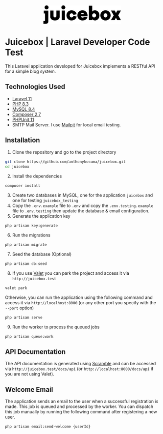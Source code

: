 <p align="center">
    <a href="https://juicebox.com.au" target="_blank">
        <img src="public/juicebox.png" alt="Juicebox Logo">
    </a>
</p>

# Juicebox | Laravel Developer Code Test
This Laravel application developed for Juicebox implements a RESTful API for a simple blog system.

## Technologies Used
- [Laravel 11](https://laravel.com/)
- [PHP 8.3](https://www.php.net/)
- [MySQL 8.4](https://www.mysql.com/)
- [Composer 2.7](https://getcomposer.org/)
- [PHPUnit 11](https://phpunit.de/)
- SMTP Mail Server. I use [Mailpit](https://mailpit.axllent.org/) for local email testing.

## Installation
1. Clone the repository and go to the project directory
```bash
git clone https://github.com/anthonykusuma/juicebox.git
cd juicebox
```
2. Install the dependencies
```bash
composer install
```
3. Create two databases in MySQL, one for the application `juicebox` and one for testing `juicebox_testing`
4. Copy the `.env.example` file to `.env` and copy the `.env.testing.example` file to `.env.testing` then update the database & email configuration.
5. Generate the application key
```bash
php artisan key:generate
```
6. Run the migrations
```bash
php artisan migrate
```
7. Seed the database (Optional)
```bash
php artisan db:seed
```
8. If you use [Valet](https://laravel.com/docs/11.x/valet) you can park the project and access it via `http://juicebox.test`
```bash
valet park
```
Otherwise, you can run the application using the following command and access it via `http://localhost:8000` (or any other port you specify with the `--port` option)
```bash
php artisan serve
```
9. Run the worker to process the queued jobs
```bash
php artisan queue:work
```

## API Documentation
The API documentation is generated using [Scramble](https://scramble.dedoc.co/) and can be accessed via `http://juicebox.test/docs/api` (or `http://localhost:8000/docs/api` if you are not using Valet).

## Welcome Email
The application sends an email to the user when a successful registration is made. This job is queued and processed by the worker. You can dispatch this job manually by running the following command after registering a new user.
```bash
php artisan email:send-welcome {userId}
```
